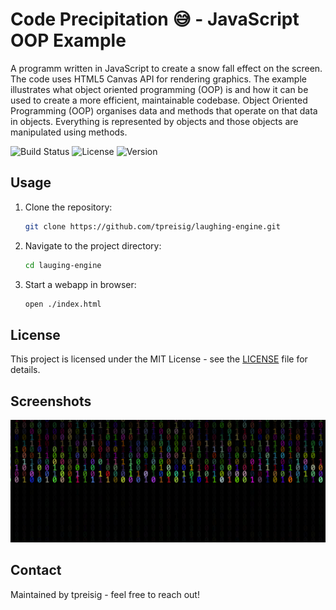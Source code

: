 #  Code Precipitation 😅  - JavaScript OOP Example

A programm written in JavaScript to create a snow fall effect on the screen. The code uses HTML5 Canvas API for rendering graphics. The example illustrates what object oriented programming (OOP) is and how it can be used to create a more efficient, maintainable codebase. Object Oriented Programming (OOP) organises data and methods that operate on that data in objects. Everything is represented by objects and those objects are manipulated using methods.

![Build Status](https://img.shields.io/badge/build-passing-brightgreen)
![License](https://img.shields.io/badge/license-MIT-blue.svg)
![Version](https://img.shields.io/badge/version-1.0.0-orange)

## Usage

1. Clone the repository:
   ```bash
   git clone https://github.com/tpreisig/laughing-engine.git
   ```
2. Navigate to the project directory:
   ```bash
   cd lauging-engine
   ```
3. Start a webapp in browser:
   ```bash
   open ./index.html
   ```

## License

This project is licensed under the MIT License - see the [LICENSE](LICENSE) file for details.

## Screenshots

![Screenshot](screenshots/laugh.png)

## Contact

Maintained by tpreisig - feel free to reach out!
